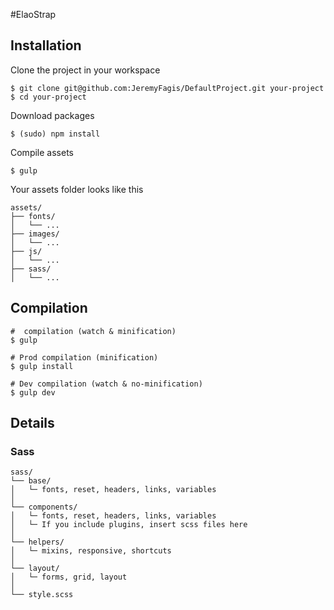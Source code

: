 #ElaoStrap

## Installation

Clone the project in your workspace

	$ git clone git@github.com:JeremyFagis/DefaultProject.git your-project
	$ cd your-project

Download packages

	$ (sudo) npm install

Compile assets

	$ gulp

Your assets folder looks like this

	assets/
	├── fonts/
	│   └── ...
	├── images/
	│   └── ...
	├── js/
	│   └── ...
	├── sass/
	│   └── ...


## Compilation

	#  compilation (watch & minification)
	$ gulp

	# Prod compilation (minification)
	$ gulp install

	# Dev compilation (watch & no-minification)
	$ gulp dev


## Details

### Sass

	sass/
	└── base/
	│   └─ fonts, reset, headers, links, variables
	│
	└── components/
	│   └─ fonts, reset, headers, links, variables
	│   └─ If you include plugins, insert scss files here
	│
	└── helpers/
	│   └─ mixins, responsive, shortcuts
	│
	└── layout/
	│   └─ forms, grid, layout
	│
	└── style.scss
